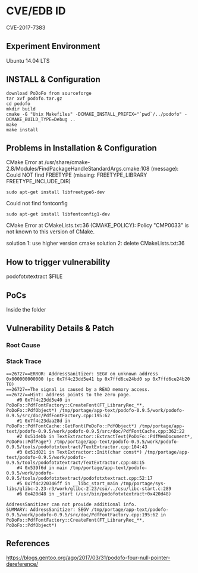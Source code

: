 # CVE/EDB ID
CVE-2017-7383

## Experiment Environment
Ubuntu 14.04 LTS

## INSTALL & Configuration
```
download PoDoFo from sourceforge
tar xvf podofo.tar.gz
cd podofo 
mkdir build
cmake -G "Unix Makefiles" -DCMAKE_INSTALL_PREFIX="`pwd`/../podofo" -DCMAKE_BUILD_TYPE=Debug ..
make
make install
```

## Problems in Installation & Configuration
CMake Error at /usr/share/cmake-2.8/Modules/FindPackageHandleStandardArgs.cmake:108 (message):  
  Could NOT find FREETYPE (missing: FREETYPE\_LIBRARY FREETYPE\_INCLUDE\_DIR)  
```
sudo apt-get install libfreetype6-dev
```

Could not find fontconfig
```
sudo apt-get install libfontconfig1-dev
```
CMake Error at CMakeLists.txt:36 (CMAKE\_POLICY):
Policy "CMP0033" is not known to this version of CMake.

solution 1: use higher version cmake
solution 2: delete CMakeLists.txt:36


## How to trigger vulnerability
podofotxtextract $FILE

## PoCs
Inside the folder

## Vulnerability Details & Patch

### Root Cause

### Stack Trace
```
==26727==ERROR: AddressSanitizer: SEGV on unknown address 0x000000000000 (pc 0x7f4c23dd5e41 bp 0x7ffd6ce24bd0 sp 0x7ffd6ce24b20 T0)
==26727==The signal is caused by a READ memory access.
==26727==Hint: address points to the zero page.
    #0 0x7f4c23dd5e40 in PoDoFo::PdfFontFactory::CreateFont(FT_LibraryRec_**, PoDoFo::PdfObject*) /tmp/portage/app-text/podofo-0.9.5/work/podofo-0.9.5/src/doc/PdfFontFactory.cpp:195:62
    #1 0x7f4c23daa28d in PoDoFo::PdfFontCache::GetFont(PoDoFo::PdfObject*) /tmp/portage/app-text/podofo-0.9.5/work/podofo-0.9.5/src/doc/PdfFontCache.cpp:362:22
    #2 0x51debb in TextExtractor::ExtractText(PoDoFo::PdfMemDocument*, PoDoFo::PdfPage*) /tmp/portage/app-text/podofo-0.9.5/work/podofo-0.9.5/tools/podofotxtextract/TextExtractor.cpp:104:43
    #3 0x51d021 in TextExtractor::Init(char const*) /tmp/portage/app-text/podofo-0.9.5/work/podofo-0.9.5/tools/podofotxtextract/TextExtractor.cpp:48:15
    #4 0x539f6d in main /tmp/portage/app-text/podofo-0.9.5/work/podofo-0.9.5/tools/podofotxtextract/podofotxtextract.cpp:52:17
    #5 0x7f4c220346ff in __libc_start_main /tmp/portage/sys-libs/glibc-2.23-r3/work/glibc-2.23/csu/../csu/libc-start.c:289
    #6 0x420d48 in _start (/usr/bin/podofotxtextract+0x420d48)

AddressSanitizer can not provide additional info.
SUMMARY: AddressSanitizer: SEGV /tmp/portage/app-text/podofo-0.9.5/work/podofo-0.9.5/src/doc/PdfFontFactory.cpp:195:62 in PoDoFo::PdfFontFactory::CreateFont(FT_LibraryRec_**, PoDoFo::PdfObject*)
```

## References
https://blogs.gentoo.org/ago/2017/03/31/podofo-four-null-pointer-dereference/

